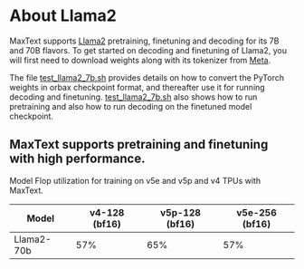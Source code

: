 <!--
 Copyright 2024 Google LLC

 Licensed under the Apache License, Version 2.0 (the "License");
 you may not use this file except in compliance with the License.
 You may obtain a copy of the License at

      https://www.apache.org/licenses/LICENSE-2.0

 Unless required by applicable law or agreed to in writing, software
 distributed under the License is distributed on an "AS IS" BASIS,
 WITHOUT WARRANTIES OR CONDITIONS OF ANY KIND, either express or implied.
 See the License for the specific language governing permissions and
 limitations under the License.
 -->

# About Llama2

MaxText supports [Llama2](https://llama.meta.com/llama2) pretraining, finetuning and decoding for its 7B and 70B flavors. To get started on decoding and finetuning of Llama2, you will first need to download weights along with its tokenizer from [Meta](https://llama.meta.com/llama-downloads). 

The file [test_llama2_7b.sh](https://github.com/google/maxtext/blob/main/end_to_end/tpu/llama2/7b/test_llama2_7b.sh) provides details on how to convert the PyTorch weights in orbax checkpoint format, and thereafter use it for running decoding and finetuning. [test_llama2_7b.sh](https://github.com/google/maxtext/blob/main/end_to_end/tpu/llama2/7b/test_llama2_7b.sh) also shows how to run pretraining and also how to run decoding on the finetuned model checkpoint.

## MaxText supports pretraining and finetuning with high performance.

Model Flop utilization for training on v5e and v5p and v4 TPUs with MaxText.


| Model      | v4-128 (bf16)  | v5p-128 (bf16) | v5e-256 (bf16) |
| ---------- | -------------- | -------------- | -------------- |
| Llama2-70b | 57%            | 65%            | 57%         |

